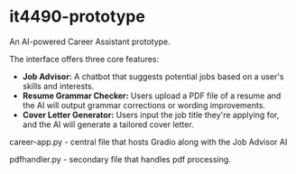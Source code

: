# it4490-prototype
An AI-powered Career Assistant prototype.

The interface offers three core features:
- **Job Advisor:** A chatbot that suggests potential jobs based on a user's skills and interests.
- **Resume Grammar Checker:** Users upload a PDF file of a resume and the AI will output grammar corrections or wording improvements.
- **Cover Letter Generator:** Users input the job title they're applying for, and the AI will generate a tailored cover letter.

career-app.py - central file that hosts Gradio along with the Job Advisor AI

pdfhandler.py - secondary file that handles pdf processing.
